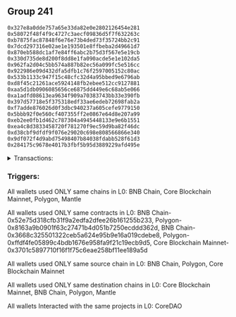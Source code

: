 ## Group 241

```0x4a83472398b7c4dd1dea23390f0f9a9b7ec9d6fe
0x327e8a0dde757a65e33da82e0e2802126454e281
0x58072f48f4f9c4727c3aecf09836d5f7f632263c
0xb7875fac87848f6e76e73b4ded73f35724bb2c91
0x7dcd297316e02ae1e193501e8ffbeba2d49661d7
0x870eb588dc1af7e84ff6abc2b75d3f567e5e19cb
0x330d735de8d200f8dd8e1fa090acde5e1e102da5
0x962fa2d04c5bb574a887b82ec56a099fc5e516cc
0x922986e09d432dfa5dfb1c76f2597005152c80ac
0x533b1133c947f15c48cfc32d4a95bbed9e6796ab
0xd8f45c21261ace5924148fb2ebee512cc9127881
0xaa5d1db0906085656ce6875dd449e6c68ab5e066
0xa1adfd08613ea9634f909a70383743bb33e390fb
0x397d57718e5f375318edf33ae6edeb72698fab2a
0xf7adde876026d0f3dbc940237a605cefe9779150
0x5bbb92f0e560cf407355ff2e0867e64d8e207a99
0xeb2ee0fb1d462c787304a4945448133e9e6b1551
0xea4c8d3833458720f781270f9ec59d9ba82f46dc
0xd38cbf9dfdf9f076e29020c698e808566866e340
0x9df072f4d9abd75498407b84038fdabb528f61d3
0x284175c9678e4017b3fbf5b95d3889229afd495e
```
<details>
<summary>Transactions:</summary>

Hashes: 

Wallet: 0x4a83472398b7c4dd1dea23390f0f9a9b7ec9d6fe

       Hash: 0xbcd66da42936af3e4af2007eb92074ef719d2e907e6105a7cfdd60732c0dc1ad
         - source chain: BNB Chain
         - destination chain: Core Blockchain Mainnet
         - project: CoreDAO
         - contract: 0x52e75d318cfb31f9a2edfa2dfee26b161255b233
       Hash: 0x2e703a21df5cbffdc872c5efebebc7a7381ed0d7f8a40f75b7c4c8186b58c664
         - source chain: Polygon
         - destination chain: BNB Chain
         - contract: 0x8163a9b0901f63c27471b4d051b7250ecddd362d
       Hash: 0xf457d2721e89d666ad81b5351ed6c734b5346315af4ec0ba5d6adfc6f59752f6
         - source chain: BNB Chain
         - destination chain: Core Blockchain Mainnet
         - project: CoreDAO
         - contract: 0x52e75d318cfb31f9a2edfa2dfee26b161255b233
       Hash: 0xa1fc0548134ef1ec417e355e711e090303cbc3de99646ea67ec2235209aa4108
         - source chain: BNB Chain
         - destination chain: Polygon
         - contract: 0x3668c325501322ceb5a624e95b9e16a019cdebe8
       Hash: 0x602b759d0396a288f49a2464fc35f4edabed6492c8d1cb4dc3c2d350b5dddaae
         - source chain: Polygon
         - destination chain: BNB Chain
         - contract: 0xffdf4fe05899c4bdb1676e958fa9f21c19ecb9d5
       Hash: 0x188effaa783bf3390a914dd901a77994baaf92412b344533e02b048265a86f03
         - source chain: Core Blockchain Mainnet
         - destination chain: BNB Chain
         - contract: 0x3701c5897710f16f1f75c6eae258bf11ee189a5d
       Hash: 0xabcfabf4979419aa3d7cdbd85e6e6115b7e8197f78c022c746d991579fd261ba
         - source chain: Polygon
         - destination chain: Mantle
         - contract: 0xffdf4fe05899c4bdb1676e958fa9f21c19ecb9d5
Wallet: 0x327e8a0dde757a65e33da82e0e2802126454e281

       Hash:0x5f6a611f0487ee55a09144585fcbfe877990e29f1f779a4314f442683778fce3
         - source chain: BNB Chain
         - destination chain: Core Blockchain Mainnet
         - project: CoreDAO
         - contract: 0x52e75d318cfb31f9a2edfa2dfee26b161255b233
       Hash:0x5942937128a0beb4c9dbba56d5db00a2d2ad7b172b63e30bcfb4933f7f95b338
         - source chain: Polygon
         - destination chain: BNB Chain
         - contract: 0x8163a9b0901f63c27471b4d051b7250ecddd362d
       Hash:0xbda891402f6b5367dc4c9734f87c37eda58437fe255d0d995b194abec9f5f985
         - source chain: BNB Chain
         - destination chain: Core Blockchain Mainnet
         - project: CoreDAO
         - contract: 0x52e75d318cfb31f9a2edfa2dfee26b161255b233
       Hash:0x4f3c030e35f6b36a22041aee5340e5430be338e267289adeae19a00d9b5a22e4
         - source chain: BNB Chain
         - destination chain: Polygon
         - contract: 0x3668c325501322ceb5a624e95b9e16a019cdebe8
       Hash:0x0d0d4fbff6f27851878105d112da6cb5eead3c25db337770ababc32cb97c6862
         - source chain: Polygon
         - destination chain: BNB Chain
         - contract: 0xffdf4fe05899c4bdb1676e958fa9f21c19ecb9d5
       Hash:0x2d81e60f67f9e7284df444c4fc7873e63a2c69ff62e999a4dd16088748463de6
         - source chain: Core Blockchain Mainnet
         - destination chain: BNB Chain
         - contract: 0x3701c5897710f16f1f75c6eae258bf11ee189a5d
       Hash:0x9606548ac7ead17544acac2a47f9646e3150b6420d81cf5d125a72a3ef5d2735
         - source chain: Polygon
         - destination chain: Mantle
         - contract: 0xffdf4fe05899c4bdb1676e958fa9f21c19ecb9d5
Wallet: 0x58072f48f4f9c4727c3aecf09836d5f7f632263c

       Hash:0xe703be181f03363a4eef55ae73a418c307d7ab870c76a7d87c7eb9bb012ddd87
         - source chain: BNB Chain
         - destination chain: Core Blockchain Mainnet
         - project: CoreDAO
         - contract: 0x52e75d318cfb31f9a2edfa2dfee26b161255b233
       Hash:0x82281666139c8fef7605f735718e493da3f267786fbc3e9b7e4280c1bd751ca8
         - source chain: Polygon
         - destination chain: BNB Chain
         - contract: 0x8163a9b0901f63c27471b4d051b7250ecddd362d
       Hash:0xc99431fee6630ad9f0943be7a2b871f05587a624f2a0d08c047fe453cecf9f3c
         - source chain: BNB Chain
         - destination chain: Core Blockchain Mainnet
         - project: CoreDAO
         - contract: 0x52e75d318cfb31f9a2edfa2dfee26b161255b233
       Hash:0xafd00f4d9420fb01bef728059f367334adcca2ca24f9db4a4e13ab5e3c30f4c1
         - source chain: BNB Chain
         - destination chain: Polygon
         - contract: 0x3668c325501322ceb5a624e95b9e16a019cdebe8
       Hash:0xf7258d58e5c750dfd97d6fead7cb5ba7634f9a5693555db39f82d60ccac15a82
         - source chain: Polygon
         - destination chain: BNB Chain
         - contract: 0xffdf4fe05899c4bdb1676e958fa9f21c19ecb9d5
       Hash:0xd9ad9796cdf88d3083097786f1a1ea7a32c6d60cdc27c5e3eab8a92e000d1bb2
         - source chain: Core Blockchain Mainnet
         - destination chain: BNB Chain
         - contract: 0x3701c5897710f16f1f75c6eae258bf11ee189a5d
       Hash:0x937262e6717061ae93c2e2bbeb6cc97784304ab8a73a3d985ae7e308b2c731f6
         - source chain: Polygon
         - destination chain: Mantle
         - contract: 0xffdf4fe05899c4bdb1676e958fa9f21c19ecb9d5
Wallet: 0xb7875fac87848f6e76e73b4ded73f35724bb2c91

       Hash:0x4b17d1fae020f7831247acf813f4b842c43f2e3fe78866ae02daf0c3ce61cc9c
         - source chain: BNB Chain
         - destination chain: Core Blockchain Mainnet
         - project: CoreDAO
         - contract: 0x52e75d318cfb31f9a2edfa2dfee26b161255b233
       Hash:0x2f9dd67fb73ef81c07676364478c52722f2738aca837a6375e1a2405d59e5e38
         - source chain: Polygon
         - destination chain: BNB Chain
         - contract: 0x8163a9b0901f63c27471b4d051b7250ecddd362d
       Hash:0x8175eb2846694402ec61c84687be32446c9406909087fabca5075ab9d517d51e
         - source chain: BNB Chain
         - destination chain: Core Blockchain Mainnet
         - project: CoreDAO
         - contract: 0x52e75d318cfb31f9a2edfa2dfee26b161255b233
       Hash:0xe951ec50cf821d150a2ea094fd9f4108b9a7e745c0b4f7444c75ca0bc478481d
         - source chain: BNB Chain
         - destination chain: Polygon
         - contract: 0x3668c325501322ceb5a624e95b9e16a019cdebe8
       Hash:0xa56869a5fc127adb848ce6c24a4918216b44372ea75a7d8d40ca4a6657daa009
         - source chain: Polygon
         - destination chain: BNB Chain
         - contract: 0xffdf4fe05899c4bdb1676e958fa9f21c19ecb9d5
       Hash:0x466e4ec265e8a204543a28b048f54ff06997e06d6eb1d295861a70ad956de392
         - source chain: Core Blockchain Mainnet
         - destination chain: BNB Chain
         - contract: 0x3701c5897710f16f1f75c6eae258bf11ee189a5d
       Hash:0x122d5b262f3b39623e1e87b397927d72e049bef582cf78345fa58b3a9d1289fe
         - source chain: Polygon
         - destination chain: Mantle
         - contract: 0xffdf4fe05899c4bdb1676e958fa9f21c19ecb9d5
Wallet: 0x7dcd297316e02ae1e193501e8ffbeba2d49661d7

       Hash:0xc762e562d84e81d0e2bab28e1f80d4e887f5f74e9223f336f29b1fe9ce0900bf
         - source chain: BNB Chain
         - destination chain: Core Blockchain Mainnet
         - project: CoreDAO
         - contract: 0x52e75d318cfb31f9a2edfa2dfee26b161255b233
       Hash:0x3ca4e730d3c1d231c38de3c1c42195b0d1647efb37c377760cf15e646973ff97
         - source chain: Polygon
         - destination chain: BNB Chain
         - contract: 0x8163a9b0901f63c27471b4d051b7250ecddd362d
       Hash:0x751379ea6f5488c764fb204a33a94bc439e290b8477f32bf45be7947eb649b67
         - source chain: BNB Chain
         - destination chain: Core Blockchain Mainnet
         - project: CoreDAO
         - contract: 0x52e75d318cfb31f9a2edfa2dfee26b161255b233
       Hash:0xedcbcb57a65a7e05890554cf9898c8ec9321b8acd0761fae6df0df96db747876
         - source chain: BNB Chain
         - destination chain: Polygon
         - contract: 0x3668c325501322ceb5a624e95b9e16a019cdebe8
       Hash:0x1e19f4883b58a89e4c1d0f2d041bcce4767eacc99d4167b066bb122220f81616
         - source chain: Polygon
         - destination chain: BNB Chain
         - contract: 0xffdf4fe05899c4bdb1676e958fa9f21c19ecb9d5
       Hash:0x9b355f8d5eab974587dcdc37cf4d855b3cbe883763450ec1dfffd732f5c523aa
         - source chain: Core Blockchain Mainnet
         - destination chain: BNB Chain
         - contract: 0x3701c5897710f16f1f75c6eae258bf11ee189a5d
       Hash:0x85b94903a3375584d31a367cd1d191e2c074049b234738077ecbff1805268151
         - source chain: Polygon
         - destination chain: Mantle
         - contract: 0xffdf4fe05899c4bdb1676e958fa9f21c19ecb9d5
Wallet: 0x870eb588dc1af7e84ff6abc2b75d3f567e5e19cb

       Hash:0x561e3b824ba29ccfeffb44059d883eb610cc6ac3fcb996ead2dd52fb8b41b296
         - source chain: BNB Chain
         - destination chain: Core Blockchain Mainnet
         - project: CoreDAO
         - contract: 0x52e75d318cfb31f9a2edfa2dfee26b161255b233
       Hash:0x9eb9aaee695415925a659e85bd7c6875044437173183721da4f2b73f9cc77e5c
         - source chain: Polygon
         - destination chain: BNB Chain
         - contract: 0x8163a9b0901f63c27471b4d051b7250ecddd362d
       Hash:0x97e4c7b66bc2157dc30a7ed1e5fe6045f661458321bb137cf9613d73234f3d46
         - source chain: BNB Chain
         - destination chain: Core Blockchain Mainnet
         - project: CoreDAO
         - contract: 0x52e75d318cfb31f9a2edfa2dfee26b161255b233
       Hash:0x4eac3f00c9a6a80e0be8d43b4bafe9742ccd38f4b78fe9d0b561d119a0bd2a3a
         - source chain: BNB Chain
         - destination chain: Polygon
         - contract: 0x3668c325501322ceb5a624e95b9e16a019cdebe8
       Hash:0xc62971f7e9a17283407e5332796b3041d195a153027090adc253f202c0d9683b
         - source chain: Polygon
         - destination chain: BNB Chain
         - contract: 0xffdf4fe05899c4bdb1676e958fa9f21c19ecb9d5
       Hash:0x4d7781bf521689ffc6bb267ef5715e6ecd0f5a4aecf22f43fcd16c0f1e1ad74c
         - source chain: Core Blockchain Mainnet
         - destination chain: BNB Chain
         - contract: 0x3701c5897710f16f1f75c6eae258bf11ee189a5d
       Hash:0x768072da620d6fae4952338ebf0d8afd5d6624da0a6cc35b4d63f3a28efe0075
         - source chain: Polygon
         - destination chain: Mantle
         - contract: 0xffdf4fe05899c4bdb1676e958fa9f21c19ecb9d5
Wallet: 0x330d735de8d200f8dd8e1fa090acde5e1e102da5

       Hash:0xff635852e49c29163fd844a78ff077b972b7dafa1a91888a4ed97f5833347f71
         - source chain: BNB Chain
         - destination chain: Core Blockchain Mainnet
         - project: CoreDAO
         - contract: 0x52e75d318cfb31f9a2edfa2dfee26b161255b233
       Hash:0xd303242d98545dcb076fb57636dc6b647678610e588d1202249f2a9f4f66a151
         - source chain: Polygon
         - destination chain: BNB Chain
         - contract: 0x8163a9b0901f63c27471b4d051b7250ecddd362d
       Hash:0x738ba97bbb8c8a18ae5f8d5ef9c3fd38cc384318390f46329ecb7dd2612b29f1
         - source chain: BNB Chain
         - destination chain: Core Blockchain Mainnet
         - project: CoreDAO
         - contract: 0x52e75d318cfb31f9a2edfa2dfee26b161255b233
       Hash:0x33fce936b2ff0d6d5f7d2daf505b32279e9315a520f5c21a173f75ab453151a5
         - source chain: BNB Chain
         - destination chain: Polygon
         - contract: 0x3668c325501322ceb5a624e95b9e16a019cdebe8
       Hash:0x19f586d56afc81a1d67d260931a267ddd564b4613c6eb6e9579e831500f59630
         - source chain: Polygon
         - destination chain: BNB Chain
         - contract: 0xffdf4fe05899c4bdb1676e958fa9f21c19ecb9d5
       Hash:0x3c00720c379d8daab5ed2c9eee9741991fcd71f3f8e38f09503ba5038c0ef1e5
         - source chain: Core Blockchain Mainnet
         - destination chain: BNB Chain
         - contract: 0x3701c5897710f16f1f75c6eae258bf11ee189a5d
       Hash:0xe2947e4257147928183cac5b99eeaa4209ef515b8d7d25d07692db5bd0cdf94b
         - source chain: Polygon
         - destination chain: Mantle
         - contract: 0xffdf4fe05899c4bdb1676e958fa9f21c19ecb9d5
Wallet: 0x962fa2d04c5bb574a887b82ec56a099fc5e516cc

       Hash:0xa66996e88d83a1fe7888202735416d43d556d52c574bdd55f1089afa318cfa01
         - source chain: BNB Chain
         - destination chain: Core Blockchain Mainnet
         - project: CoreDAO
         - contract: 0x52e75d318cfb31f9a2edfa2dfee26b161255b233
       Hash:0x3f7938e7d92f7a36a8ee1744d3e37cf17c0ee96782bb965c34501cbbf4170874
         - source chain: Polygon
         - destination chain: BNB Chain
         - contract: 0x8163a9b0901f63c27471b4d051b7250ecddd362d
       Hash:0x3d7aa2efb5b4d3c94d399950c5f6b8c4829675ec011e2ff9a7cf72ac8f110116
         - source chain: BNB Chain
         - destination chain: Core Blockchain Mainnet
         - project: CoreDAO
         - contract: 0x52e75d318cfb31f9a2edfa2dfee26b161255b233
       Hash:0xe267877e60c062d28ed5f68470280cdb1779ac13323ac4fc7aba17e044458ac1
         - source chain: BNB Chain
         - destination chain: Polygon
         - contract: 0x3668c325501322ceb5a624e95b9e16a019cdebe8
       Hash:0x437181fa1f0b0cbe102d4cbf67305aa604992eb1d4b8666ce18ffbc264a5e695
         - source chain: Polygon
         - destination chain: BNB Chain
         - contract: 0xffdf4fe05899c4bdb1676e958fa9f21c19ecb9d5
       Hash:0xbf6ce5cc38b3eef3fdad5b89b19d0d0a01e6bc6bba5a1500acbe99613631afbe
         - source chain: Core Blockchain Mainnet
         - destination chain: BNB Chain
         - contract: 0x3701c5897710f16f1f75c6eae258bf11ee189a5d
       Hash:0x7424f93e749a2815fb460d55effa5bd680aa08e0b920d684fd28a1c9ccdc5e70
         - source chain: Polygon
         - destination chain: Mantle
         - contract: 0xffdf4fe05899c4bdb1676e958fa9f21c19ecb9d5
Wallet: 0x922986e09d432dfa5dfb1c76f2597005152c80ac

       Hash:0xc67bb9af49ad9d2ef15a9352631d7df3b4d0d4360cd1c2fc3a31e194093fc530
         - source chain: BNB Chain
         - destination chain: Core Blockchain Mainnet
         - project: CoreDAO
         - contract: 0x52e75d318cfb31f9a2edfa2dfee26b161255b233
       Hash:0x5628d4328e8ecf738ef108bd2427bff21f749e8f0e50e9af4f812e794db49383
         - source chain: Polygon
         - destination chain: BNB Chain
         - contract: 0x8163a9b0901f63c27471b4d051b7250ecddd362d
       Hash:0xd76ce1d42cc76a43596e55736fdf0424dab428aa177106aee40c7df5c5e5bc3d
         - source chain: BNB Chain
         - destination chain: Core Blockchain Mainnet
         - project: CoreDAO
         - contract: 0x52e75d318cfb31f9a2edfa2dfee26b161255b233
       Hash:0xaf47e3111f5eebcf4f138389630ef3acd13e125752ab9d1982100aefb7b0cc9a
         - source chain: BNB Chain
         - destination chain: Polygon
         - contract: 0x3668c325501322ceb5a624e95b9e16a019cdebe8
       Hash:0x8f748a110489a799dce581b5e3e00c6d1577941cea990509fe59eec76c3495ee
         - source chain: Polygon
         - destination chain: BNB Chain
         - contract: 0xffdf4fe05899c4bdb1676e958fa9f21c19ecb9d5
       Hash:0x2b00be16d71c93bcdc52330797d0b3674c6babdcabfc9122d031ed548535e3bd
         - source chain: Core Blockchain Mainnet
         - destination chain: BNB Chain
         - contract: 0x3701c5897710f16f1f75c6eae258bf11ee189a5d
       Hash:0x987c286956e329a5554eb46dd168d1993b8410e8d68b03b215155f3612975c37
         - source chain: Polygon
         - destination chain: Mantle
         - contract: 0xffdf4fe05899c4bdb1676e958fa9f21c19ecb9d5
Wallet: 0x533b1133c947f15c48cfc32d4a95bbed9e6796ab

       Hash:0x4057b0567954b35975c13a5ef0e78942f26268a24787722fe1a4613942604c96
         - source chain: BNB Chain
         - destination chain: Core Blockchain Mainnet
         - project: CoreDAO
         - contract: 0x52e75d318cfb31f9a2edfa2dfee26b161255b233
       Hash:0x4170ea8041c769ef8f6afd1785ff5713656e890e8e141e12ba94008d7324dc96
         - source chain: Polygon
         - destination chain: BNB Chain
         - contract: 0x8163a9b0901f63c27471b4d051b7250ecddd362d
       Hash:0x770fa90241dfb744b989417f52e9625ef6bfadeb5ceb51ad1354fe2767672914
         - source chain: BNB Chain
         - destination chain: Core Blockchain Mainnet
         - project: CoreDAO
         - contract: 0x52e75d318cfb31f9a2edfa2dfee26b161255b233
       Hash:0x6ff57d28d7b50c068c1551d792177f0916308c24e304c395bf984f93cd50d029
         - source chain: BNB Chain
         - destination chain: Polygon
         - contract: 0x3668c325501322ceb5a624e95b9e16a019cdebe8
       Hash:0x6ec5cefac9fc3b4a6ea43aa4a517aad1742b05db3b1f25dd085b73bd47c5b5b4
         - source chain: Polygon
         - destination chain: BNB Chain
         - contract: 0xffdf4fe05899c4bdb1676e958fa9f21c19ecb9d5
       Hash:0xc2bf3a21f57f0989c236f9815db09c19343b9589b3413ab7bb7f4610828f9704
         - source chain: Core Blockchain Mainnet
         - destination chain: BNB Chain
         - contract: 0x3701c5897710f16f1f75c6eae258bf11ee189a5d
       Hash:0x6de69473fe6c2175a30b2fc8b010962ff866f8a2ade80b36ab4073288970d123
         - source chain: Polygon
         - destination chain: Mantle
         - contract: 0xffdf4fe05899c4bdb1676e958fa9f21c19ecb9d5
Wallet: 0xd8f45c21261ace5924148fb2ebee512cc9127881

       Hash:0x4c9607d6fd7b99cc883d963d0e6136eddfe27500dbe3f6cec2e70b1e62f3fc69
         - source chain: BNB Chain
         - destination chain: Core Blockchain Mainnet
         - project: CoreDAO
         - contract: 0x52e75d318cfb31f9a2edfa2dfee26b161255b233
       Hash:0x261b08e92804469fe26914bfab74281dd416140cc910ca29e467bf1ee2e0db32
         - source chain: Polygon
         - destination chain: BNB Chain
         - contract: 0x8163a9b0901f63c27471b4d051b7250ecddd362d
       Hash:0x4ccbf82dfac05cf116712821829fd2f9310021f30f3e69f6e3eac0bb0606d963
         - source chain: BNB Chain
         - destination chain: Core Blockchain Mainnet
         - project: CoreDAO
         - contract: 0x52e75d318cfb31f9a2edfa2dfee26b161255b233
       Hash:0x60d43cb21d1899df3d026d40751e98960279bc62a5f24b12ff8b843df7f501dd
         - source chain: BNB Chain
         - destination chain: Polygon
         - contract: 0x3668c325501322ceb5a624e95b9e16a019cdebe8
       Hash:0x11eb82152f54659a0a947ee498627258ab9c0e919551911429a18039e8a000bf
         - source chain: Polygon
         - destination chain: BNB Chain
         - contract: 0xffdf4fe05899c4bdb1676e958fa9f21c19ecb9d5
       Hash:0xf82d994e74b8e21f9e6925e69d221d6daadceb3aa30dae69258eb01648085774
         - source chain: Core Blockchain Mainnet
         - destination chain: BNB Chain
         - contract: 0x3701c5897710f16f1f75c6eae258bf11ee189a5d
       Hash:0x61fbbd73d862d88f34f3d4fd69511d06987d00fcb370cbd86d7b36ca8e4559c2
         - source chain: Polygon
         - destination chain: Mantle
         - contract: 0xffdf4fe05899c4bdb1676e958fa9f21c19ecb9d5
Wallet: 0xaa5d1db0906085656ce6875dd449e6c68ab5e066

       Hash:0x3da5d367bbfdaa902d096a139fd5d5c5fd35e2a4dba9ac5ac3c202924d38a827
         - source chain: BNB Chain
         - destination chain: Core Blockchain Mainnet
         - project: CoreDAO
         - contract: 0x52e75d318cfb31f9a2edfa2dfee26b161255b233
       Hash:0x823d2a5c04c5717c41fef6a06f1405faa0b07421165aab98f5b8d76a1444208e
         - source chain: Polygon
         - destination chain: BNB Chain
         - contract: 0x8163a9b0901f63c27471b4d051b7250ecddd362d
       Hash:0xcdfd5ef3f5005428e90e36c5a934af330b0368faf9b1b5fbae6df537a451c079
         - source chain: BNB Chain
         - destination chain: Core Blockchain Mainnet
         - project: CoreDAO
         - contract: 0x52e75d318cfb31f9a2edfa2dfee26b161255b233
       Hash:0x5399c159bddbda467dcb05ee1d4660d4245f35b3080cc4707029d5a4c8546daa
         - source chain: BNB Chain
         - destination chain: Polygon
         - contract: 0x3668c325501322ceb5a624e95b9e16a019cdebe8
       Hash:0xbc202434870ca50122407ceeabcd8891db650837ada98ff4249c0a2a03bbee4f
         - source chain: Polygon
         - destination chain: BNB Chain
         - contract: 0xffdf4fe05899c4bdb1676e958fa9f21c19ecb9d5
       Hash:0x2af1cbf8045039a4fd6d82622f1b014ab851ea2bd5af3a437ed9af60e34f0178
         - source chain: Core Blockchain Mainnet
         - destination chain: BNB Chain
         - contract: 0x3701c5897710f16f1f75c6eae258bf11ee189a5d
       Hash:0xc859131aa2e069b1bd7bca1aed590a0c8690df5226901b8ed3c52519f5614ae6
         - source chain: Polygon
         - destination chain: Mantle
         - contract: 0xffdf4fe05899c4bdb1676e958fa9f21c19ecb9d5
Wallet: 0xa1adfd08613ea9634f909a70383743bb33e390fb

       Hash:0x61c89cfafbb6eddb4e1e5ccb00331255cd462a9ff8f9004bd5b644e2eb4795fb
         - source chain: BNB Chain
         - destination chain: Core Blockchain Mainnet
         - project: CoreDAO
         - contract: 0x52e75d318cfb31f9a2edfa2dfee26b161255b233
       Hash:0x27f6caf9f57ea4925a1a3d06dc73ea70d677a11c1941beef7695d287fb4fc5f1
         - source chain: Polygon
         - destination chain: BNB Chain
         - contract: 0x8163a9b0901f63c27471b4d051b7250ecddd362d
       Hash:0x104c10253f421cd06e8b4baee1df6e976376c472f866e76e9054d0bbf77bb25d
         - source chain: BNB Chain
         - destination chain: Core Blockchain Mainnet
         - project: CoreDAO
         - contract: 0x52e75d318cfb31f9a2edfa2dfee26b161255b233
       Hash:0x85caf95f4b2373cb0ed42259c4a8c65b3b1977dd21c47ac77a424616518f84ad
         - source chain: BNB Chain
         - destination chain: Polygon
         - contract: 0x3668c325501322ceb5a624e95b9e16a019cdebe8
       Hash:0xc85b849c9678553cd2c53c63d86f8fab5f411ffdebcedd77dae679f2e3292730
         - source chain: Polygon
         - destination chain: BNB Chain
         - contract: 0xffdf4fe05899c4bdb1676e958fa9f21c19ecb9d5
       Hash:0xb96b3b396af34c8eef39a060aa271d81de55f9943222e3ad5ae18b6e08ab4f16
         - source chain: Core Blockchain Mainnet
         - destination chain: BNB Chain
         - contract: 0x3701c5897710f16f1f75c6eae258bf11ee189a5d
       Hash:0x719a461f19506aa37433dc8daae4a332be9e244690315a2554e4d9fb666d6f36
         - source chain: Polygon
         - destination chain: Mantle
         - contract: 0xffdf4fe05899c4bdb1676e958fa9f21c19ecb9d5
Wallet: 0x397d57718e5f375318edf33ae6edeb72698fab2a

       Hash:0x4ea40f83c3cde2467da5a5b2cb3c45103b692c95786c2e8815dc9e27a5e7ca05
         - source chain: BNB Chain
         - destination chain: Core Blockchain Mainnet
         - project: CoreDAO
         - contract: 0x52e75d318cfb31f9a2edfa2dfee26b161255b233
       Hash:0x9b52f799960ba245b57fa4370e4558196eeedcc926688b7b9e4179e464336ff1
         - source chain: Polygon
         - destination chain: BNB Chain
         - contract: 0x8163a9b0901f63c27471b4d051b7250ecddd362d
       Hash:0xf830bcc5f2e665e9471f94e980fd9143f67503876ec24f82877869a9d0d6b81e
         - source chain: BNB Chain
         - destination chain: Core Blockchain Mainnet
         - project: CoreDAO
         - contract: 0x52e75d318cfb31f9a2edfa2dfee26b161255b233
       Hash:0x543b2e6fb3eb97d4e49fd746443e888204669e3b8044e85b3f352e9544d237c5
         - source chain: BNB Chain
         - destination chain: Polygon
         - contract: 0x3668c325501322ceb5a624e95b9e16a019cdebe8
       Hash:0x6aef6cbd71198d77d767557e60dba5a4d2f51841bcde6f8041043e1e019bca15
         - source chain: Polygon
         - destination chain: BNB Chain
         - contract: 0xffdf4fe05899c4bdb1676e958fa9f21c19ecb9d5
       Hash:0x4e592c0bf66be544f09fe168a4b2ff846087815beb3d38f051c8f9d98b65fccd
         - source chain: Core Blockchain Mainnet
         - destination chain: BNB Chain
         - contract: 0x3701c5897710f16f1f75c6eae258bf11ee189a5d
       Hash:0x6286866e9e5d045c72a45afcf0e267ec9939abada8cc15e8a28b4843280e8375
         - source chain: Polygon
         - destination chain: Mantle
         - contract: 0xffdf4fe05899c4bdb1676e958fa9f21c19ecb9d5
Wallet: 0xf7adde876026d0f3dbc940237a605cefe9779150

       Hash:0x046681ddf4b8595d8542b4fcf3c5be5e2014be5d7e54409781ad700d6bc50e73
         - source chain: BNB Chain
         - destination chain: Core Blockchain Mainnet
         - project: CoreDAO
         - contract: 0x52e75d318cfb31f9a2edfa2dfee26b161255b233
       Hash:0xc34dcde349fbd3a0274554fabd5e731ea8494170e54cbf3a6b4fd30e254ecea8
         - source chain: Polygon
         - destination chain: BNB Chain
         - contract: 0x8163a9b0901f63c27471b4d051b7250ecddd362d
       Hash:0x4b20b368c1321ddde946235ce60ec93d1108ca32e31a328da127a90e9d845d39
         - source chain: BNB Chain
         - destination chain: Core Blockchain Mainnet
         - project: CoreDAO
         - contract: 0x52e75d318cfb31f9a2edfa2dfee26b161255b233
       Hash:0x68704e56453e21374b6672b6960c818ed57db53ecc4c4b1b7adb85963909df4e
         - source chain: BNB Chain
         - destination chain: Polygon
         - contract: 0x3668c325501322ceb5a624e95b9e16a019cdebe8
       Hash:0x4d9ac92934214eeea188e620c970b8ae711f4aa9d3b3a5b15cf3229cfe0e1384
         - source chain: Polygon
         - destination chain: BNB Chain
         - contract: 0xffdf4fe05899c4bdb1676e958fa9f21c19ecb9d5
       Hash:0xfc7cec6232cb352e6b5c92143fbead0e6fe83730cc494630ffed06bb5363ef6b
         - source chain: Core Blockchain Mainnet
         - destination chain: BNB Chain
         - contract: 0x3701c5897710f16f1f75c6eae258bf11ee189a5d
       Hash:0x82b76ef53a64c3fea289a2974cadd86a79aa08b176b87f1677222acddacaf2ab
         - source chain: Polygon
         - destination chain: Mantle
         - contract: 0xffdf4fe05899c4bdb1676e958fa9f21c19ecb9d5
Wallet: 0x5bbb92f0e560cf407355ff2e0867e64d8e207a99

       Hash:0xd566cb7972cfcf08b1b5cd214c5efe0ca8d76626b20a28ad8d3523c7474cb615
         - source chain: BNB Chain
         - destination chain: Core Blockchain Mainnet
         - project: CoreDAO
         - contract: 0x52e75d318cfb31f9a2edfa2dfee26b161255b233
       Hash:0xea6dd786bbad0a8b40136c40c7bfbabdc926a503f436d3bbd535cfbab9ad2f4f
         - source chain: Polygon
         - destination chain: BNB Chain
         - contract: 0x8163a9b0901f63c27471b4d051b7250ecddd362d
       Hash:0x46dc7d1054a0853f7f7efe9e71f00d5d26dade8979097bf60e73228846ac955e
         - source chain: BNB Chain
         - destination chain: Core Blockchain Mainnet
         - project: CoreDAO
         - contract: 0x52e75d318cfb31f9a2edfa2dfee26b161255b233
       Hash:0x0b508c8d0f0af266db8825e0b48b5a5552ba9d44e35b2203b1f0245054c3baaf
         - source chain: BNB Chain
         - destination chain: Polygon
         - contract: 0x3668c325501322ceb5a624e95b9e16a019cdebe8
       Hash:0x8b3e9dbfb9d880c20de4bcc17984ae3e8223858f521131e2e3bf941a884f6a12
         - source chain: Polygon
         - destination chain: BNB Chain
         - contract: 0xffdf4fe05899c4bdb1676e958fa9f21c19ecb9d5
       Hash:0xb25dced6090e58b9730d0d40100acb90bed227d53c335d17e8060dce1f30c612
         - source chain: Core Blockchain Mainnet
         - destination chain: BNB Chain
         - contract: 0x3701c5897710f16f1f75c6eae258bf11ee189a5d
       Hash:0x217d337429681710292178a71a64094db93da7d8a7a435f12ff60e8fb667ceec
         - source chain: Polygon
         - destination chain: Mantle
         - contract: 0xffdf4fe05899c4bdb1676e958fa9f21c19ecb9d5
Wallet: 0xeb2ee0fb1d462c787304a4945448133e9e6b1551

       Hash:0x6ff59eb82bf880f771e0e038226c5658ab2269692122537303073c1bd7d8b240
         - source chain: BNB Chain
         - destination chain: Core Blockchain Mainnet
         - project: CoreDAO
         - contract: 0x52e75d318cfb31f9a2edfa2dfee26b161255b233
       Hash:0x45922a5cec5ed172973ef1cb953e94e6bca1b5ef967ffaa29beb7feb9f177204
         - source chain: Polygon
         - destination chain: BNB Chain
         - contract: 0x8163a9b0901f63c27471b4d051b7250ecddd362d
       Hash:0xc831614e186a61d6dd9381bf37b2d9e5fa9dba78d321b3faa405d5f37ef99cc8
         - source chain: BNB Chain
         - destination chain: Core Blockchain Mainnet
         - project: CoreDAO
         - contract: 0x52e75d318cfb31f9a2edfa2dfee26b161255b233
       Hash:0x75967860e346a0ecabe607c495d5e0a6e4c3113edb18fd357b7e71243884359d
         - source chain: BNB Chain
         - destination chain: Polygon
         - contract: 0x3668c325501322ceb5a624e95b9e16a019cdebe8
       Hash:0xd7ec2f79dc19ece9b11b0485056043b70f3691fb035d59ca65a2e514ecaed82a
         - source chain: Polygon
         - destination chain: BNB Chain
         - contract: 0xffdf4fe05899c4bdb1676e958fa9f21c19ecb9d5
       Hash:0x34cceea03f311d15eafdfd56422235a3227cfd5d6dc241e8abede1fca7189374
         - source chain: Core Blockchain Mainnet
         - destination chain: BNB Chain
         - contract: 0x3701c5897710f16f1f75c6eae258bf11ee189a5d
       Hash:0xaf61bedb027be5ec43e17e458acaca58ae670d1fab36e5320eeab7a31eaf6f1c
         - source chain: Polygon
         - destination chain: Mantle
         - contract: 0xffdf4fe05899c4bdb1676e958fa9f21c19ecb9d5
Wallet: 0xea4c8d3833458720f781270f9ec59d9ba82f46dc

       Hash:0xde349573757670db5958876d12f727a546ad5bd8817307edc455f21345cd712b
         - source chain: BNB Chain
         - destination chain: Core Blockchain Mainnet
         - project: CoreDAO
         - contract: 0x52e75d318cfb31f9a2edfa2dfee26b161255b233
       Hash:0x706b24de6534aab43815f0916a7dbd6f01e337f223ec41ee2682034cccd87bfd
         - source chain: Polygon
         - destination chain: BNB Chain
         - contract: 0x8163a9b0901f63c27471b4d051b7250ecddd362d
       Hash:0xc04e3b304fe1e9fcf514dd1c188d70fc242bb49552a84e013ea450e3f919eb66
         - source chain: BNB Chain
         - destination chain: Core Blockchain Mainnet
         - project: CoreDAO
         - contract: 0x52e75d318cfb31f9a2edfa2dfee26b161255b233
       Hash:0xafbfaa94c973338e5b37c6bbf67ebcad10c868120888d7d33353fce18ed4733b
         - source chain: BNB Chain
         - destination chain: Polygon
         - contract: 0x3668c325501322ceb5a624e95b9e16a019cdebe8
       Hash:0x93a8ebec44f24be6f1c126470e7c63691b88eb4e7edb55f1accd43dffd8bbabe
         - source chain: Polygon
         - destination chain: BNB Chain
         - contract: 0xffdf4fe05899c4bdb1676e958fa9f21c19ecb9d5
       Hash:0x187db1e051b6cf61f8cf9643bad62195694341510d1f7c992f10c6d6047f0e80
         - source chain: Core Blockchain Mainnet
         - destination chain: BNB Chain
         - contract: 0x3701c5897710f16f1f75c6eae258bf11ee189a5d
       Hash:0x11611027a49ca5548b1ac5f06e661f1cad8440e465a1c7f8a0a3131b7638e535
         - source chain: Polygon
         - destination chain: Mantle
         - contract: 0xffdf4fe05899c4bdb1676e958fa9f21c19ecb9d5
Wallet: 0xd38cbf9dfdf9f076e29020c698e808566866e340

       Hash:0x773e3813f17e0c936a46d05d5e9a30ae872415efd8abf9cdd82a5aa29a15102c
         - source chain: BNB Chain
         - destination chain: Core Blockchain Mainnet
         - project: CoreDAO
         - contract: 0x52e75d318cfb31f9a2edfa2dfee26b161255b233
       Hash:0x39cf58c2aeb01c85b282d9446b882a44dbfadd59c43193aa23e87f8e8e4acf9a
         - source chain: Polygon
         - destination chain: BNB Chain
         - contract: 0x8163a9b0901f63c27471b4d051b7250ecddd362d
       Hash:0x12afbe99702206199fc1fcbaad5dfa312c9cfa92faca3651cdbc0dc76645bc63
         - source chain: Polygon
         - destination chain: BNB Chain
         - contract: 0x8163a9b0901f63c27471b4d051b7250ecddd362d
       Hash:0x81871e8ac48644b4f461d71e8655597e6dfe5853a1482afeb78690a61790a2f3
         - source chain: BNB Chain
         - destination chain: Core Blockchain Mainnet
         - project: CoreDAO
         - contract: 0x52e75d318cfb31f9a2edfa2dfee26b161255b233
       Hash:0x362668fbe59651f1d8811b0e27cabe02a6cf0f25240bd7562406f8ded1c050b1
         - source chain: BNB Chain
         - destination chain: Polygon
         - contract: 0x3668c325501322ceb5a624e95b9e16a019cdebe8
       Hash:0x518e04c1b78ed683d3a09803da99d33605a8e5f528ad475911625b65ced13904
         - source chain: Polygon
         - destination chain: BNB Chain
         - contract: 0xffdf4fe05899c4bdb1676e958fa9f21c19ecb9d5
       Hash:0xb00da627ae89ab7c67b53c6a0605a62d6bb23bb9cae82405529bd6cc052dc1d9
         - source chain: Core Blockchain Mainnet
         - destination chain: BNB Chain
         - contract: 0x3701c5897710f16f1f75c6eae258bf11ee189a5d
       Hash:0x2379108fc77f8ad0b12311b6eb6991b5fca9fb584d6aa661526a5d69c2e37a7a
         - source chain: Polygon
         - destination chain: Mantle
         - contract: 0xffdf4fe05899c4bdb1676e958fa9f21c19ecb9d5
Wallet: 0x9df072f4d9abd75498407b84038fdabb528f61d3

       Hash:0x449f5969d969a1d21647210f6334788e31e8808c70627fe7cbbf738c998047d3
         - source chain: BNB Chain
         - destination chain: Core Blockchain Mainnet
         - project: CoreDAO
         - contract: 0x52e75d318cfb31f9a2edfa2dfee26b161255b233
       Hash:0x768799c46eec19ce1d88059e26af45c84b8ea84883851ebb6d1926d38420b221
         - source chain: Polygon
         - destination chain: BNB Chain
         - contract: 0x8163a9b0901f63c27471b4d051b7250ecddd362d
       Hash:0x54a17cb0c85e452350f029dfa58084e5783c4eef8530ee60988f31de7cf6624b
         - source chain: Polygon
         - destination chain: BNB Chain
         - contract: 0x8163a9b0901f63c27471b4d051b7250ecddd362d
       Hash:0x108d0aa34465f68cf9b8e362fd797da084a79e29f36dcbaf7aab456eb15b8e27
         - source chain: BNB Chain
         - destination chain: Core Blockchain Mainnet
         - project: CoreDAO
         - contract: 0x52e75d318cfb31f9a2edfa2dfee26b161255b233
       Hash:0xe2429fe3a85cc8486cec28bc5387807078d8dd03e9a8f67c9d2f807a2406d009
         - source chain: BNB Chain
         - destination chain: Polygon
         - contract: 0x3668c325501322ceb5a624e95b9e16a019cdebe8
       Hash:0x832db1a840613c3766ec37a2e8731577276343f0286248a759b6f34af52a908a
         - source chain: Polygon
         - destination chain: BNB Chain
         - contract: 0xffdf4fe05899c4bdb1676e958fa9f21c19ecb9d5
       Hash:0x2d81e396bd60a26261c4ebe34e4c3b1c3f3711ae818d90adf7f238eee3054de5
         - source chain: Core Blockchain Mainnet
         - destination chain: BNB Chain
         - contract: 0x3701c5897710f16f1f75c6eae258bf11ee189a5d
       Hash:0xd74292ba0dfac41e1a042e60c9082baf787aa2a4c2ddfa4c83a27899b8d49a69
         - source chain: Polygon
         - destination chain: Mantle
         - contract: 0xffdf4fe05899c4bdb1676e958fa9f21c19ecb9d5
Wallet: 0x284175c9678e4017b3fbf5b95d3889229afd495e

       Hash:0xf823243d4c6dfff89079ab62822666e404e27dae1df2a5152c18e7e21001c24f
         - source chain: BNB Chain
         - destination chain: Core Blockchain Mainnet
         - project: CoreDAO
         - contract: 0x52e75d318cfb31f9a2edfa2dfee26b161255b233
       Hash:0x506020b5a5a47809b4e2016e45320a97c8bdb97cf191fd1029dc98dc4883d51a
         - source chain: Polygon
         - destination chain: BNB Chain
         - contract: 0x8163a9b0901f63c27471b4d051b7250ecddd362d
       Hash:0x0ef274a247a867abf0102c2ac2347ba8e9dc849069b633e66a6b586b266227f3
         - source chain: Polygon
         - destination chain: BNB Chain
         - contract: 0x8163a9b0901f63c27471b4d051b7250ecddd362d
       Hash:0x043e62df356792cc28bdbcb97d2a1c2f45bb975a090e43bd3043e9a180c9624c
         - source chain: BNB Chain
         - destination chain: Core Blockchain Mainnet
         - project: CoreDAO
         - contract: 0x52e75d318cfb31f9a2edfa2dfee26b161255b233
       Hash:0xf79a771a4ab2f990811ee81fe44db4883fb42b9eda5609f00ed82bb338320056
         - source chain: BNB Chain
         - destination chain: Polygon
         - contract: 0x3668c325501322ceb5a624e95b9e16a019cdebe8
       Hash:0xab685ca8227fc8a23efee8ca13854b487aa505dc12a5e76dc4615d4cb6e5cb78
         - source chain: Polygon
         - destination chain: BNB Chain
         - contract: 0xffdf4fe05899c4bdb1676e958fa9f21c19ecb9d5
       Hash:0x06f75c71b3952fca6868293797134ffdf03fb1f8c2d8343558a029f49904f4b1
         - source chain: Core Blockchain Mainnet
         - destination chain: BNB Chain
         - contract: 0x3701c5897710f16f1f75c6eae258bf11ee189a5d
       Hash:0x09d76e4bcf8164b0e29c2119706a2e1e71005092aaa6d541dfac3f996464dd4b
         - source chain: Polygon
         - destination chain: Mantle
         - contract: 0xffdf4fe05899c4bdb1676e958fa9f21c19ecb9d5

</details>


### Triggers: 
All wallets used ONLY same chains in L0: BNB Chain, Core Blockchain Mainnet, Polygon, Mantle

All wallets used ONLY same contracts in L0: BNB Chain-0x52e75d318cfb31f9a2edfa2dfee26b161255b233, Polygon-0x8163a9b0901f63c27471b4d051b7250ecddd362d, BNB Chain-0x3668c325501322ceb5a624e95b9e16a019cdebe8, Polygon-0xffdf4fe05899c4bdb1676e958fa9f21c19ecb9d5, Core Blockchain Mainnet-0x3701c5897710f16f1f75c6eae258bf11ee189a5d

All wallets used ONLY same source chain in L0: BNB Chain, Polygon, Core Blockchain Mainnet

All wallets used ONLY same destination chains in L0: Core Blockchain Mainnet, BNB Chain, Polygon, Mantle

All wallets Interacted with the same projects in L0: CoreDAO

